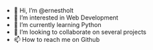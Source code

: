 - 👋 Hi, I’m @ernestholt
- 👀 I’m interested in Web Development
- 🌱 I’m currently learning Python
- 💞️ I’m looking to collaborate on several projects
- 📫 How to reach me on Github

<!---
ernestholt/ernestholt is a ✨ special ✨ repository because its `README.md` (this file) appears on your GitHub profile.
You can click the Preview link to take a look at your changes.
--->
